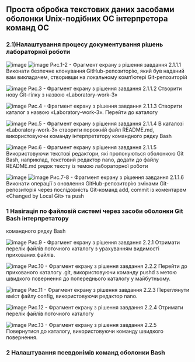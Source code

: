 ## Проста обробка текстових даних засобами оболонки Unix-подібних ОС інтерпретора команд ОС
### 2.1)Налаштування процесу документування рішень лабораторної роботи
![image](https://github.com/sawanda19/WebAR-MechanicComp/assets/162291383/6b7fd466-f926-47ca-af60-ec4cc2b4d7db)
![image](https://github.com/sawanda19/WebAR-MechanicComp/assets/162291383/22569bf6-605d-4536-b1d9-f8c123b5e2ef)
Рис.1-2 - Фрагмент екрану з рішення завдання 2.1.1.1 Виконати безпечне клонування GitHub-репозиторію, який був наданий вам
викладачем, створивши на локальному комп’ютері Git-репозиторій

![image](https://github.com/sawanda19/WebAR-MechanicComp/assets/162291383/955efcd0-5927-453c-882f-fc6d09dc1ff7)
Рис.3 - Фрагмент екрану з рішення завдання 2.1.1.2 Створити нову Git-гілку з назвою «Laboratory-work-3»

![image](https://github.com/sawanda19/WebAR-MechanicComp/assets/162291383/6b622b50-9f04-4e07-801f-f8414115cf6b)
Рис.4 - Фрагмент екрану з рішення завдання 2.1.1.3 Створити каталог з назвою «Laboratory-work-3». Перейти до каталогу

![image](https://github.com/sawanda19/WebAR-MechanicComp/assets/162291383/16c3c44a-1a36-450c-8746-3294fe9c20b8)
Рис.5 - Фрагмент екрану з рішення завдання 2.1.1.4 В каталозі «Laboratory-work-3» створити порожній файл README.md,
використовуючи команду інтерпретатору командного рядку Bash

![image](https://github.com/sawanda19/WebAR-MechanicComp/assets/162291383/89ec6939-0cf8-4329-adc6-c57338cc4dba)
Рис.6 - Фрагмент екрану з рішення завдання 2.1.1.5 Використовуючи текстові редактори, які пропонуються оболонкою Git Bash,
наприклад, текстовий редактор nano, додати до файлу README.md рядок тексту із темою лабораторної роботи

![image](https://github.com/sawanda19/WebAR-MechanicComp/assets/162291383/7f10923d-6bf0-4f15-9df6-d4a461c29c1a)
![image](https://github.com/sawanda19/WebAR-MechanicComp/assets/162291383/679ee287-3b16-4898-b9a1-fd306841fb33)
Рис.7-8 - Фрагмент екрану з рішення завдання 2.1.1.6 Виконати операції з оновлення GitHub-репозиторію змінами Git-репозиторія
через послідовність Git-команд add, commit із коментарем «Changed by Local Git» та push

### 1 Навігація по файловій системі через засоби оболонки Git Bash інтерпретатору
командного рядку Bash

![image](https://github.com/sawanda19/WebAR-MechanicComp/assets/162291383/45a5ab3e-7865-4cb8-96b4-885280d41963)
Рис.9 - Фрагмент екрану з рішення завдання 2.2.1 Отримати перелік файлів поточного каталогу з урахуванням видимості
прихованих файлів.

![image](https://github.com/sawanda19/WebAR-MechanicComp/assets/162291383/9e130640-51a9-4b25-9429-6290abbb2e42)
Рис.10 - Фрагмент екрану з рішення завдання 2.2.2 Перейти до прихованого каталогу .git, використовуючи команду pushd з метою
швидкого повернення до попереднього каталогу у майбутньому.

![image](https://github.com/sawanda19/WebAR-MechanicComp/assets/162291383/7229ea2f-272d-4751-9ebe-72b4a180c76d)
Рис.11 - Фрагмент екрану з рішення завдання 2.2.3 Переглянути вміст файлу config, використовуючи редактор nano.

![image](https://github.com/sawanda19/WebAR-MechanicComp/assets/162291383/4a63ff05-1b1b-4d05-822d-826926661784)
Рис.12 - Фрагмент екрану з рішення завдання 2.2.4 Отримати перелік файлів поточного каталогу

![image](https://github.com/sawanda19/WebAR-MechanicComp/assets/162291383/2ea1a828-2eeb-4926-8497-a72a7d4eac65)
Рис.13 - Фрагмент екрану з рішення завдання 2.2.5 Повернутися до каталогу, використовуючи команду швидкого повернення.

### 2 Налаштування псевдонімів команд оболонки Bash




